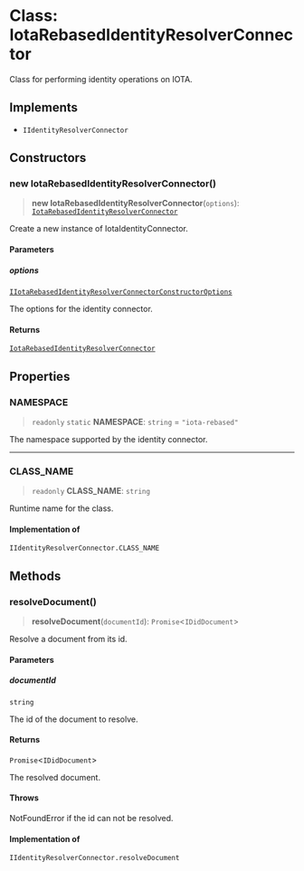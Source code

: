 # Class: IotaRebasedIdentityResolverConnector

Class for performing identity operations on IOTA.

## Implements

- `IIdentityResolverConnector`

## Constructors

### new IotaRebasedIdentityResolverConnector()

> **new IotaRebasedIdentityResolverConnector**(`options`): [`IotaRebasedIdentityResolverConnector`](IotaRebasedIdentityResolverConnector.md)

Create a new instance of IotaIdentityConnector.

#### Parameters

##### options

[`IIotaRebasedIdentityResolverConnectorConstructorOptions`](../interfaces/IIotaRebasedIdentityResolverConnectorConstructorOptions.md)

The options for the identity connector.

#### Returns

[`IotaRebasedIdentityResolverConnector`](IotaRebasedIdentityResolverConnector.md)

## Properties

### NAMESPACE

> `readonly` `static` **NAMESPACE**: `string` = `"iota-rebased"`

The namespace supported by the identity connector.

***

### CLASS\_NAME

> `readonly` **CLASS\_NAME**: `string`

Runtime name for the class.

#### Implementation of

`IIdentityResolverConnector.CLASS_NAME`

## Methods

### resolveDocument()

> **resolveDocument**(`documentId`): `Promise`\<`IDidDocument`\>

Resolve a document from its id.

#### Parameters

##### documentId

`string`

The id of the document to resolve.

#### Returns

`Promise`\<`IDidDocument`\>

The resolved document.

#### Throws

NotFoundError if the id can not be resolved.

#### Implementation of

`IIdentityResolverConnector.resolveDocument`
